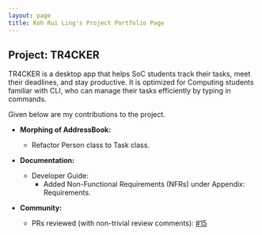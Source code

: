 ```yaml
---
layout: page
title: Koh Rui Ling's Project Portfolio Page
---
```


## Project: TR4CKER

TR4CKER is a desktop app that helps SoC students track their tasks, meet their deadlines, and stay productive. It is 
optimized for Computing students familiar with CLI, who can manage their tasks efficiently by typing in commands.

Given below are my contributions to the project.

* **Morphing of AddressBook:** 
  * Refactor Person class to Task class.

* **Documentation:**
  * Developer Guide:
    * Added Non-Functional Requirements (NFRs) under Appendix: Requirements.

* **Community:**
  * PRs reviewed (with non-trivial review comments): [\#15](https://github.com/AY2021S1-CS2103T-T10-2/tp/pull/15)
